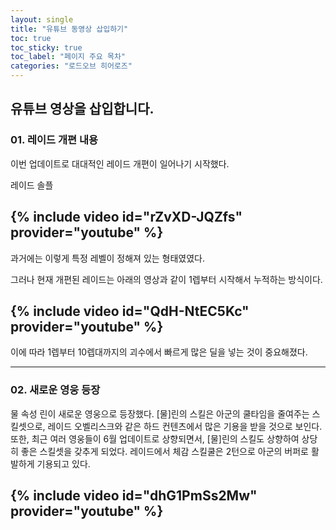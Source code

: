 ```yaml
---
layout: single
title: "유튜브 동영상 삽입하기"
toc: true
toc_sticky: true
toc_label: "페이지 주요 목차"
categories: "로드오브 히어로즈"
---
```


유튜브 영상을 삽입합니다.
---

### 01. 레이드 개편 내용 

이번 업데이트로 대대적인 레이드 개편이 일어나기 시작했다.

레이드 솔플

{% include video id="rZvXD-JQZfs" provider="youtube" %}
---
과거에는 이렇게 특정 레벨이 정해져 있는 형태였였다.

그러나 현재 개편된 레이드는 아래의 영상과 같이 1렙부터 시작해서 누적하는 방식이다. 

{% include video id="QdH-NtEC5Kc" provider="youtube" %}
--

이에 따라 1렙부터 10렙대까지의 괴수에서 빠르게 많은 딜을 넣는 것이 중요해졌다.  

---
### 02. 새로운 영웅 등장

물 속성 린이 새로운 영웅으로 등장했다. 
[물]린의 스킬은 아군의 쿨타임을 줄여주는 스킬셋으로, 레이드 오벨리스크와 같은 하드 컨텐츠에서 많은 기용을 받을 것으로 보인다. 또한, 최근 여러 영웅들이 6월 업데이트로 상향되면서, [물]린의 스킬도 상향하여 상당히 좋은 스킬셋을 갖추게 되었다.
레이드에서 체감 스킬쿨은 2턴으로 아군의 버퍼로 활발하게 기용되고 있다. 

{% include video id="dhG1PmSs2Mw" provider="youtube" %}
---

